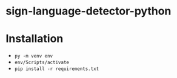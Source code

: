 # sign-language-detector-python

# Installation

- ```py -m venv env```
- ```env/Scripts/activate```
- ```pip install -r requirements.txt```
